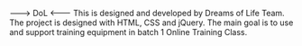 ---> DoL <---
This is designed and developed by Dreams of Life Team.
The project is designed with HTML, CSS and jQuery.
The main goal is to use and support training equipment in batch 1 Online Training Class.
